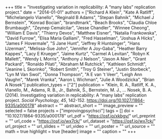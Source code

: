 +++
title = "Investigating variation in replicability: A “many labs” replication project."
date = "2014-01-01"
authors = ["Richard A Klein", "Kate A Ratliff", "Michelangelo Vianello", "Reginald B Adams", "Stepan Bahnik", "Michael J Bernstein", "Konrad Bocian", "brandtmark", "Beach Brooks", "Claudia Chloe Brumbaugh", "Zeynep Cemalcilar", "Jesse Chandler", "Winnee Cheong", "William E Davis", "Thierry Devos", "Matthew Eisner", "Natalia Frankowska", "David Furrow", "Elisa Maria Galliani", "Fred Hasselman", "Joshua A Hicks", "James F Hovermale", "S Jane Hunt", "Jeffrey R Huntsinger", "Hans IJzerman", "Melissa-Sue John", "Jennifer A Joy-Gaba", "Heather Barry Kappes", "Lacy E Krueger", "Jaime Kurtz", "Carmel A Levitan", "Robyn K Mallett", "Wendy L Morris", "Anthony J Nelson", "Jason A Nier", "Grant Packard", "Ronaldo Pilati", "Abraham M Rutchick", "Kathleen Schmidt", "Jeanine L Skorinko", "Robert Smith", "Troy G Steiner", "Justin Storbeck", "Lyn M Van Swol", "Donna Thompson", "A E van 't Veer", "Leigh Ann Vaughn", "Marek Vranka", "Aaron L Wichman", "Julie A Woodzicka", "Brian A Nosek"]
publication_types = ["2"]
publication = "Klein, R. A., Ratliff, K. A., Vianello, M., Adams, R. B., Jr., Bahník, Š., Bernstein, M. J., ... Nosek, B. A. (2014). Investigating variation in replicability: A “many labs” replication project. *Social Psychology, 45*, 142-152. https://doi.org/10.1027/1864-9335/a000178"
abstract = ""
abstract_short = ""
image_preview = ""
selected = false
projects = ["improvingpsychsci"]
tags = []
doi = "10.1027/1864-9335/a000178"
url_pdf = "https://osf.io/xkbgv/"
url_preprint = ""
url_code = "https://osf.io/wx7ck/"
url_dataset = "https://osf.io/wx7ck/"
url_project = ""
url_slides = ""
url_video = ""
url_poster = ""
url_source = ""
math = true
highlight = true
[header]
image = ""
caption = ""
+++
